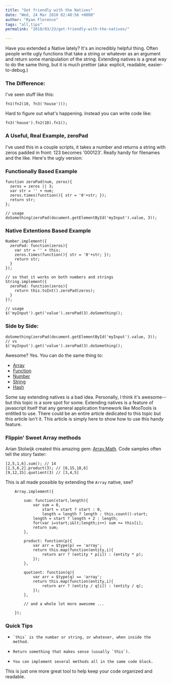 ```yaml
---
title: "Get friendly with the Natives"
date: "Wed, 24 Mar 2010 02:48:56 +0000"
author: "Ryan Florence"
tags: "all,tips"
permalink: "2010/03/23/get-friendly-with-the-natives/"

---
```

Have you extended a Native lately? It's an incredibly helpful thing. Often people write ugly functions that take a string or whatever as an argument and return some manipulation of the string. Extending natives is a great way to do the same thing, but it is much prettier (aka: explicit, readable, easier-to-debug.)

### The Difference:

I've seen stuff like this:

    fn1(fn2(10, fn3('house')));

Hard to figure out what's happening.  Instead you can write code like:

    fn3('house').fn2(10).fn1();    

### A Useful, Real Example, zeroPad

I've used this in a couple scripts, it takes a number and returns a string with zeros padded in front: 123 becomes '000123'.  Really handy for filenames and the like.  Here's the ugly version:

### Functionally Based Example

    function zeroPad(num, zeros){
      zeros = zeros || 3;
      var str = '' + num;
      zeros.times(function(){ str = '0'+str; });
      return str;
    };
    
    // usage
    doSomething(zeroPad(document.getElementById('myInput').value, 3));
    

### Native Extentions Based Example

    Number.implement({
      zeroPad: function(zeros){
        var str = '' + this;
        zeros.times(function(){ str = '0'+str; });
        return str;
      }
    });
    
    // so that it works on both numbers and strings
    String.implement({
      zeroPad: function(zeros){
      	return this.toInt().zeroPad(zeros);
      }
    });
    
    // usage
    $('myInput').get('value').zeroPad(3).doSomething();

### Side by Side:    

    doSomething(zeroPad(document.getElementById('myInput').value, 3));
    // vs
    $('myInput').get('value').zeroPad(3).doSomething();

Awesome? Yes. You can do the same thing to:

* [Array](http://mootools.net/docs/core/Native/Array)
* [Function](http://mootools.net/docs/core/Native/Function)
* [Number](http://mootools.net/docs/core/Native/Number)
* [String](http://mootools.net/docs/core/Native/String)
* [Hash](http://mootools.net/docs/core/Native/Hash)

Some say extending natives is a bad idea.  Personally, I think it's awesome--but this topic is a sore spot for some.  Extending natives is a feature of javascript itself that any general application framework like MooTools is entitled to use.  There could be an entire article dedicated to this topic but this article isn't it.  This article is simply here to show how to use this handy feature.

### Flippin' Sweet Array methods

Arian Stolwijk created this amazing gem: [Array.Math](http://mootools.net/forge/p/array_math).  Code samples often tell the story faster:

    [2,5,1,6].sum(); // 14
    [2,5,6,2].product(3); // [6,15,18,6]
    [9,12,15].quotient(3) // [3,4,5]

This is all made possible by extending the `Array` native, see?

		Array.implement({
	
			sum: function(start,length){
				var sum = 0, 
					start = start ? start : 0,
					length = length ? length : this.count()-start;
				length = start ? length + 2 : length;
				for(var i=start;i&lt;length;i++) sum += this[i];
				return sum;
			},
	
			product: function(p){
				var arr = $type(p) == 'array';
				return this.map(function(entity,i){
					return arr ? (entity * p[i]) : (entity * p);
				});
			},
	
			quotient: function(q){
				var arr = $type(q) == 'array';
				return this.map(function(entity,i){
					return arr ? (entity / q[i]) : (entity / q);
				});
			},
			
			// and a whole lot more awesome ...
			
		});

### Quick Tips

*     `this` is the number or string, or whatever, when inside the method.
*     Return something that makes sense (usually `this`).
*     You can implement several methods all in the same code block.

This is just one more great tool to help keep your code organized and readable.

